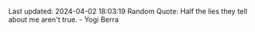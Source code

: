 Last updated: 2024-04-02 18:03:19
Random Quote: Half the lies they tell about me aren't true. - Yogi Berra
